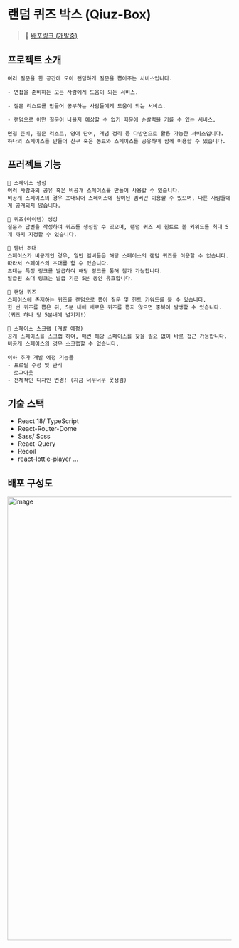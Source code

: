 # 랜덤 퀴즈 박스 (Qiuz-Box)

> 🚀 [배포링크 (개발중)](https://quiz-box.shop)

## 프로젝트 소개
```
여러 질문을 한 공간에 모아 랜덤하게 질문을 뽑아주는 서비스입니다.  

- 면접을 준비하는 모든 사람에게 도움이 되는 서비스.

- 질문 리스트를 만들어 공부하는 사람들에게 도움이 되는 서비스.

- 랜덤으로 어떤 질문이 나올지 예상할 수 없기 때문에 순발력을 기를 수 있는 서비스.

면접 준비, 질문 리스트, 영어 단어, 개념 정리 등 다방면으로 활용 가능한 서비스입니다.
하나의 스페이스를 만들어 친구 혹은 동료와 스페이스를 공유하며 함께 이용할 수 있습니다.
```

## 프러젝트 기능
```
📀 스페이스 생성
여러 사람과의 공유 혹은 비공개 스페이스를 만들어 사용할 수 있습니다.
비공개 스페이스의 경우 초대되어 스페이스에 참여된 멤버만 이용할 수 있으며, 다른 사람들에게 공개되지 않습니다.

📝 퀴즈(아이템) 생성
질문과 답변을 작성하여 퀴즈를 생성할 수 있으며, 랜덤 퀴즈 시 힌트로 볼 키워드를 최대 5개 까지 지정할 수 있습니다.

📧 멤버 초대
스페이스가 비공개인 경우, 일반 멤버들은 해당 스페이스의 랜덤 퀴즈를 이용할 수 없습니다. 따라서 스페이스의 초대를 할 수 있습니다.
초대는 특정 링크를 발급하여 해당 링크를 통해 참가 가능합니다.
발급된 초대 링크는 발급 기준 5분 동안 유효합니다.

🐬 랜덤 퀴즈
스페이스에 존재하는 퀴즈를 랜덤으로 뽑아 질문 및 힌트 키워드를 볼 수 있습니다.
한 번 퀴즈를 뽑은 뒤, 5분 내에 새로운 퀴즈를 뽑지 않으면 중복이 발생할 수 있습니다.
(퀴즈 하나 당 5분내에 넘기기!)

📎 스페이스 스크랩 (개발 예정)
공개 스페이스를 스크랩 하여, 매번 해당 스페이스를 찾을 필요 없이 바로 접근 가능합니다.
비공개 스페이스의 경우 스크랩할 수 없습니다.

이하 추가 개발 예정 기능들
- 프로필 수정 및 관리
- 로그아웃
- 전체적인 디자인 변경! (지금 너무너무 못생김)
```

## 기술 스택
- React 18/ TypeScript
- React-Router-Dome
- Sass/ Scss
- React-Query
- Recoil
- react-lottie-player
...

## 배포 구성도
<img width="998" alt="image" src="https://user-images.githubusercontent.com/64524916/191671123-128d71c5-045e-4738-a826-06b5ea95c7ac.png">


